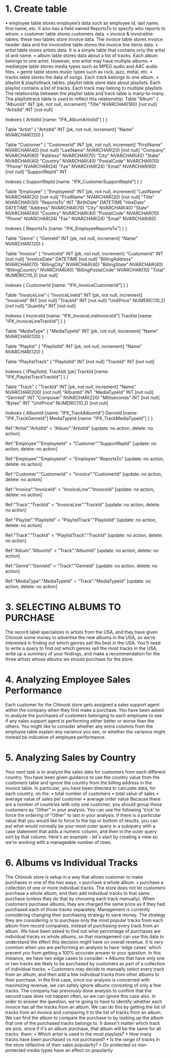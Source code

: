 # 1. Create table
•	 employee table stores employee’s data such as employee id, last name, first name, etc. It also has a field named ReportsTo to specify who reports to whom.
•	 customer table stores customers data.
•	 invoice & invoiceline tables: these two tables store invoice data. The invoice table stores invoice header data and the invoiceline table stores the invoice line items data.
•	 artist table stores artists data. It is a simple table that contains only the artist id and name.
•	 album table stores data about a list of tracks. Each album belongs to one artist. However, one artist may have multiple albums.
•	 mediatype table stores media types such as MPEG audio and AAC audio files.
•	 genre table stores music types such as rock, jazz, metal, etc.
•	 tracks table stores the data of songs. Each track belongs to one album.
•	 playlist & playlisttrack tables: playlist table store data about playlists. Each playlist contains a list of tracks. Each track may belong to multiple playlists. The relationship between the playlist table and track table is many-to-many. The playlisttrack table is used to reflect this relationship.
Table "Album" {
  "AlbumId" INT [pk, not null, increment]
  "Title" NVARCHAR(160) [not null]
  "ArtistId" INT [not null]

Indexes {
  ArtistId [name: "IFK_AlbumArtistId"]
}
}

Table "Artist" {
  "ArtistId" INT [pk, not null, increment]
  "Name" NVARCHAR(120)
}

Table "Customer" {
  "CustomerId" INT [pk, not null, increment]
  "FirstName" NVARCHAR(40) [not null]
  "LastName" NVARCHAR(20) [not null]
  "Company" NVARCHAR(80)
  "Address" NVARCHAR(70)
  "City" NVARCHAR(40)
  "State" NVARCHAR(40)
  "Country" NVARCHAR(40)
  "PostalCode" NVARCHAR(10)
  "Phone" NVARCHAR(24)
  "Fax" NVARCHAR(24)
  "Email" NVARCHAR(60) [not null]
  "SupportRepId" INT

Indexes {
  SupportRepId [name: "IFK_CustomerSupportRepId"]
}
}

Table "Employee" {
  "EmployeeId" INT [pk, not null, increment]
  "LastName" NVARCHAR(20) [not null]
  "FirstName" NVARCHAR(20) [not null]
  "Title" NVARCHAR(30)
  "ReportsTo" INT
  "BirthDate" DATETIME
  "HireDate" DATETIME
  "Address" NVARCHAR(70)
  "City" NVARCHAR(40)
  "State" NVARCHAR(40)
  "Country" NVARCHAR(40)
  "PostalCode" NVARCHAR(10)
  "Phone" NVARCHAR(24)
  "Fax" NVARCHAR(24)
  "Email" NVARCHAR(60)

Indexes {
  ReportsTo [name: "IFK_EmployeeReportsTo"]
}
}

Table "Genre" {
  "GenreId" INT [pk, not null, increment]
  "Name" NVARCHAR(120)
}

Table "Invoice" {
  "InvoiceId" INT [pk, not null, increment]
  "CustomerId" INT [not null]
  "InvoiceDate" DATETIME [not null]
  "BillingAddress" NVARCHAR(70)
  "BillingCity" NVARCHAR(40)
  "BillingState" NVARCHAR(40)
  "BillingCountry" NVARCHAR(40)
  "BillingPostalCode" NVARCHAR(10)
  "Total" NUMERIC(10,2) [not null]

Indexes {
  CustomerId [name: "IFK_InvoiceCustomerId"]
}
}

Table "InvoiceLine" {
  "InvoiceLineId" INT [pk, not null, increment]
  "InvoiceId" INT [not null]
  "TrackId" INT [not null]
  "UnitPrice" NUMERIC(10,2) [not null]
  "Quantity" INT [not null]

Indexes {
  InvoiceId [name: "IFK_InvoiceLineInvoiceId"]
  TrackId [name: "IFK_InvoiceLineTrackId"]
}
}

Table "MediaType" {
  "MediaTypeId" INT [pk, not null, increment]
  "Name" NVARCHAR(120)
}

Table "Playlist" {
  "PlaylistId" INT [pk, not null, increment]
  "Name" NVARCHAR(120)
}

Table "PlaylistTrack" {
  "PlaylistId" INT [not null]
  "TrackId" INT [not null]

Indexes {
  (PlaylistId, TrackId) [pk]
  TrackId [name: "IFK_PlaylistTrackTrackId"]
}
}

Table "Track" {
  "TrackId" INT [pk, not null, increment]
  "Name" NVARCHAR(200) [not null]
  "AlbumId" INT
  "MediaTypeId" INT [not null]
  "GenreId" INT
  "Composer" NVARCHAR(220)
  "Milliseconds" INT [not null]
  "Bytes" INT
  "UnitPrice" NUMERIC(10,2) [not null]

Indexes {
  AlbumId [name: "IFK_TrackAlbumId"]
  GenreId [name: "IFK_TrackGenreId"]
  MediaTypeId [name: "IFK_TrackMediaTypeId"]
}
}

Ref:"Artist"."ArtistId" < "Album"."ArtistId" [update: no action, delete: no action]

Ref:"Employee"."EmployeeId" < "Customer"."SupportRepId" [update: no action, delete: no action]

Ref:"Employee"."EmployeeId" < "Employee"."ReportsTo" [update: no action, delete: no action]

Ref:"Customer"."CustomerId" < "Invoice"."CustomerId" [update: no action, delete: no action]

Ref:"Invoice"."InvoiceId" < "InvoiceLine"."InvoiceId" [update: no action, delete: no action]

Ref:"Track"."TrackId" < "InvoiceLine"."TrackId" [update: no action, delete: no action]

Ref:"Playlist"."PlaylistId" < "PlaylistTrack"."PlaylistId" [update: no action, delete: no action]

Ref:"Track"."TrackId" < "PlaylistTrack"."TrackId" [update: no action, delete: no action]

Ref:"Album"."AlbumId" < "Track"."AlbumId" [update: no action, delete: no action]

Ref:"Genre"."GenreId" < "Track"."GenreId" [update: no action, delete: no action]

Ref:"MediaType"."MediaTypeId" < "Track"."MediaTypeId" [update: no action, delete: no action]

# 3. SELECTING ALBUMS TO PURCHASE
The record label specializes in artists from the USA, and they have given Chinook some money to advertise the new albums in the USA, so we're interested in finding out which genres sell the best in the USA.
You'll need to write a query to find out which genres sell the most tracks in the USA, write up a summary of your findings, and make a recommendation for the three artists whose albums we should purchase for the store.
# 4. Analyzing Employee Sales Performance
Each customer for the Chinook store gets assigned a sales support agent within the company when they first make a purchase. You have been asked to analyze the purchases of customers belonging to each employee to see if any sales support agent is performing either better or worse than the others.
You might like to consider whether any extra columns from the employee table explain any variance you see, or whether the variance might instead be indicative of employee performance.
# 5. Analyzing Sales by Country
Your next task is to analyze the sales data for customers from each different country. You have been given guidance to use the country value from the customers table and ignore the country from the billing address in the invoice table.
In particular, you have been directed to calculate data, for each country, on the:
• total number of customers
• total value of sales
• average value of sales per customer
• average order value 
Because there are a number of countries with only one customer, you should group these customers as "Other" in your analysis. You can use the following 'trick' to force the ordering of "Other" to last in your analysis.
If there is a particular value that you would like to force to the top or bottom of results, you can put what would normally be your most outer query in a subquery with a case statement that adds a numeric column, and then in the outer query sort by that column. Here's an example - let's start by creating a view so we're working with a manageable number of rows.
# 6. Albums vs Individual Tracks
The Chinook store is setup in a way that allows customer to make purchases in one of the two ways:
• purchase a whole album.
• purchase a collection of one or more individual tracks.
The store does not let customers purchase a whole album, and then add individual tracks to that same purchase (unless they do that by choosing each track manually). When customers purchase albums, they are charged the same price as if they had purchased each of those tracks separately. 
Management is currently considering changing their purchasing strategy to save money. The strategy they are considering is to purchase only the most popular tracks from each album from record companies, instead of purchasing every track from an album.
We have been asked to find out what percentage of purchases are individual tracks vs whole albums, so that management can use this data to understand the effect this decision might have on overall revenue.
It is very common when you are performing an analysis to have 'edge cases' which prevent you from getting a 100% accurate answer to your question. In this instance, we have two edge cases to consider:
• Albums that have only one or two tracks are likely to be purchased by 
customers as part of a collection of individual tracks.
• Customers may decide to manually select every track from an album, and 
then add a few individual tracks from other albums to their purchase.
In the first case, since our analysis is concerned with maximizing revenue, we can safely ignore albums consisting of only a few tracks. The company has previously done analysis to confirm that the second case does not happen often, so we can ignore this case also.
In order to answer the question, we're going to have to identify whether each invoice has all the tracks from an album. We can do this by getting the list of tracks from an invoice and comparing it to the list of tracks from an album. We can find the album to compare the purchase to by looking up the album that one of the purchased tracks belongs to. It doesn't matter which track we pick, since if it's an album purchase, that album will be the same for all tracks.
them:
• Which artist is used in the most playlists?
• How many tracks have been purchased vs not purchased? 
• Is the range of tracks in the store reflective of their sales popularity? 
• Do protected vs non-protected media types have an effect on popularity


